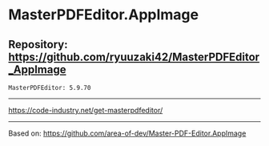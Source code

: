 
# MasterPDFEditor.AppImage

## Repository: https://github.com/ryuuzaki42/MasterPDFEditor_AppImage
    MasterPDFEditor: 5.9.70

---
https://code-industry.net/get-masterpdfeditor/

---
Based on: https://github.com/area-of-dev/Master-PDF-Editor.AppImage
